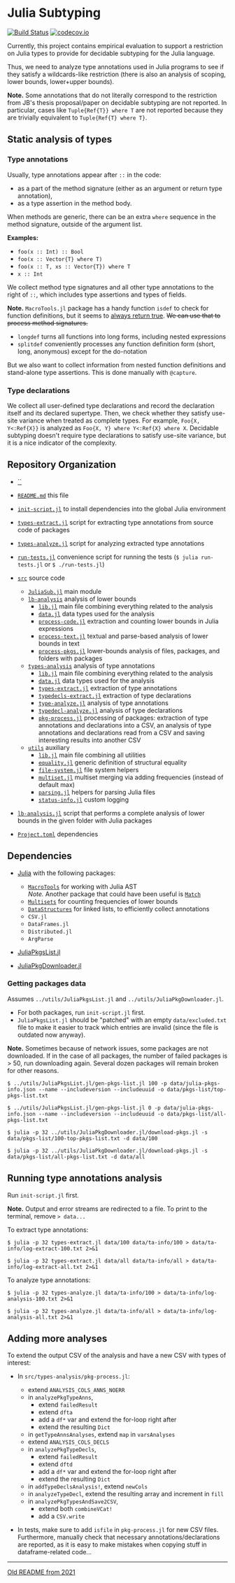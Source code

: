 # Julia Subtyping

[![Build Status](https://github.com/julbinb/julia-sub/workflows/CI/badge.svg)](https://github.com/julbinb/julia-sub/actions?query=workflow%3ACI+branch%3Amain)
[![codecov.io](http://codecov.io/github/julbinb/julia-sub/coverage.svg?branch=main)](http://codecov.io/github/julbinb/julia-sub?branch=main)

Currently, this project contains
empirical evaluation to support a restriction on Julia types
to provide for decidable subtyping for the Julia language.

Thus, we need to analyze type annotations used in Julia programs to see
if they satisfy a wildcards-like restriction
(there is also an analysis of scoping, lower bounds, lower+upper bounds).

**Note.** Some annotations that do not literally correspond to the restriction
from JB's thesis proposal/paper on decidable subtyping are not reported.
In particular, cases like `Tuple{Ref{T}} where T` are not reported because
they are trivially equivalent to `Tuple{Ref{T} where T}`.

## Static analysis of types

### Type annotations

Usually, type annotations appear after `::` in the code:
- as a part of the method signature
  (either as an argument or return type annotation),
- as a type assertion in the method body.

When methods are generic, there can be an extra `where` sequence
in the method signature, outside of the argument list.

**Examples:**

- `foo(x :: Int) :: Bool`
- `foo(x :: Vector{T} where T)`
- `foo(x :: T, xs :: Vector{T}) where T`
- `x :: Int`

We collect method type signatures and all other type annotations to the right
of `::`, which includes type assertions and types of fields.

**Note.** `MacroTools.jl` package has a handy function `isdef` to check
for function definitions, but it seems to
[always return true](https://github.com/FluxML/MacroTools.jl/issues/172).
~~We can use that to process method signatures.~~
- `longdef` turns all functions into long forms, including nested expressions
- `splitdef` conveniently processes any function definition form
  (short, long, anonymous) except for the do-notation

But we also want to collect information from nested function definitions
and stand-alone type assertions.
This is done manually with `@capture`.

### Type declarations

We collect all user-defined type declarations and record the declaration
itself and its declared supertype.
Then, we check whether they satisfy use-site variance when treated as complete
types. For example, `Foo{X, Y<:Ref{X}}` is analyzed as
`Foo{X, Y} where Y<:Ref{X} where X`.
Decidable subtyping doesn't require type declarations to satisfy use-site
variance, but it is a nice indicator of the complexity.


## Repository Organization

- [``]()

- [`README.md`](README.md) this file

- [`init-script.jl`](init-script.jl) to install dependencies into
  the global Julia environment
- [`types-extract.jl`](types-extract.jl) script for extracting type annotations
  from source code of packages
- [`types-analyze.jl`](types-analyze.jl) script for analyzing extracted
  type annotations

- [`run-tests.jl`](run-tests.jl) convenience script for running the tests
  (`$ julia run-tests.jl` or `$ ./run-tests.jl`)

- [`src`](src) source code
  - [`JuliaSub.jl`](src/JuliaSub.jl) main module
  - [`lb-analysis`](src/lb-analysis) analysis of lower bounds
    - [`lib.jl`](src/lb-analysis/lib.jl)
      main file combining everything related to the analysis
    - [`data.jl`](src/lb-analysis/data.jl)
      data types used for the analysis
    - [`process-code.jl`](src/lb-analysis/process-code.jl)
      extraction and counting lower bounds in Julia expressions
    - [`process-text.jl`](src/lb-analysis/process-text.jl)
      textual and parse-based analysis of lower bounds in text 
    - [`process-pkgs.jl`](src/lb-analysis/process-pkgs.jl)
      lower-bounds analysis of files, packages, and folders with packages
  - [`types-analysis`](src/types-analysis) analysis of type annotations
    - [`lib.jl`](src/types-analysis/lib.jl)
      main file combining everything related to the analysis
    - [`data.jl`](src/types-analysis/data.jl)
      data types used for the analysis
    - [`types-extract.jl`](src/types-analysis/types-extract.jl)
      extraction of type annotations
    - [`typedecls-extract.jl`](src/types-analysis/typedecls-extract.jl)
      extraction of type declarations
    - [`type-analyze.jl`](src/types-analysis/type-analyze.jl)
      analysis of type annotations
    - [`typedecl-analyze.jl`](src/types-analysis/typedecl-analyze.jl)
      analysis of type declarations
    - [`pkg-process.jl`](src/types-analysis/pkg-process.jl)
      processing of packages:
      extraction of type annotations and declarations into a CSV,
      an analysis of type annotations and declarations read from a CSV
      and saving interesting results into another CSV
  - [`utils`](src/utils) auxiliary
    - [`lib.jl`](src/utils/lib.jl)
      main file combining all utilities
    - [`equality.jl`](src/utils/equality.jl)
      generic definition of structural equality
    - [`file-system.jl`](src/utils/file-system.jl)
      file system helpers
    - [`multiset.jl`](src/utils/multiset.jl)
      multiset merging via adding frequencies (instead of default max)
    - [`parsing.jl`](src/utils/parsing.jl)
      helpers for parsing Julia files
    - [`status-info.jl`](src/utils/status-info.jl) custom logging

- [`lb-analysis.jl`](lb-analysis.jl) script that performs
  a complete analysis of lower bounds in the given folder with Julia packages

- [`Project.toml`](Project.toml) dependencies 


## Dependencies

* [Julia](https://julialang.org/) with the following packages:
  - [`MacroTools`](https://github.com/FluxML/MacroTools.jl)
    for working with Julia AST  
    *Note.* Another package that could have been useful is
    [`Match`](https://github.com/kmsquire/Match.jl)
  - [`Multisets`](https://github.com/scheinerman/Multisets.jl)
    for counting frequencies of lower bounds
  - [`DataStructures`](https://github.com/JuliaCollections/DataStructures.jl)
    for linked lists, to efficiently collect annotations
  - `CSV.jl`
  - `DataFrames.jl`
  - `Distributed.jl`
  - `ArgParse`

* [JuliaPkgsList.jl](https://github.com/julbinb/JuliaPkgsList.jl)
* [JuliaPkgDownloader.jl](https://github.com/julbinb/JuliaPkgDownloader.jl)


### Getting packages data

Assumes `../utils/JuliaPkgsList.jl` and `../utils/JuliaPkgDownloader.jl`.
- For both packages, run `init-script.jl` first.
- `JuliaPkgsList.jl` should be "patched" with an empty `data/excluded.txt` file
to make it easier to track which entries are invalid 
(since the file is outdated now anyway).

**Note.** Sometimes because of network issues, some packages are not downloaded.
If in the case of all packages, the number of failed packages is > 50,
run downloading again.
Several dozen packages will remain broken for other reasons.

```
$ ../utils/JuliaPkgsList.jl/gen-pkgs-list.jl 100 -p data/julia-pkgs-info.json --name --includeversion --includeuuid -o data/pkgs-list/top-pkgs-list.txt

$ ../utils/JuliaPkgsList.jl/gen-pkgs-list.jl 0 -p data/julia-pkgs-info.json --name --includeversion --includeuuid -o data/pkgs-list/all-pkgs-list.txt

$ julia -p 32 ../utils/JuliaPkgDownloader.jl/download-pkgs.jl -s data/pkgs-list/100-top-pkgs-list.txt -d data/100

$ julia -p 32 ../utils/JuliaPkgDownloader.jl/download-pkgs.jl -s data/pkgs-list/all-pkgs-list.txt -d data/all
```


## Running type annotations analysis

Run `init-script.jl` first.

**Note.** Output and error streams are redirected to a file.
To print to the terminal, remove `> data...`

To extract type annotations:

```
$ julia -p 32 types-extract.jl data/100 data/ta-info/100 > data/ta-info/log-extract-100.txt 2>&1

$ julia -p 32 types-extract.jl data/all data/ta-info/all > data/ta-info/log-extract-all.txt 2>&1
```

To analyze type annotations:

```
$ julia -p 32 types-analyze.jl data/ta-info/100 > data/ta-info/log-analysis-100.txt 2>&1

$ julia -p 32 types-analyze.jl data/ta-info/all > data/ta-info/log-analysis-all.txt 2>&1
```


## Adding more analyses

To extend the output CSV of the analysis and have a new CSV with 
types of interest:

- In `src/types-analysis/pkg-process.jl`:
  + extend `ANALYSIS_COLS_ANNS_NOERR`
  + in `analyzePkgTypeAnns`, 
    * extend `failedResult`
    * extend `dfta`
    * add a `df*` var and extend the for-loop right after
    * extend the resulting `Dict`
  + in `getTypeAnnsAnalyses`, extend `map` in `varsAnalyses`
  + extend `ANALYSIS_COLS_DECLS`
  + in `analyzePkgTypeDecls`, 
    * extend `failedResult`
    * extend `dftd`
    * add a `df*` var and extend the for-loop right after
    * extend the resulting `Dict`
  + in `addTypeDeclsAnalysis!`, extend `newCols`
  + in `analyzeTypeDecl`, extend the resulting array 
    and increment in `fill`
  + in `analyzePkgTypesAndSave2CSV`, 
    * extend both `combineVCat!`
    * add a `CSV.write`

- In tests, make sure to add `isfile` in `pkg-process.jl` for new CSV files.
  Furthermore, manually check that necessary annotations/declarations are 
  reported, as it is easy to make mistakes when copying stuff
  in dataframe-related code...

---

[Old README from 2021](notes/2021-notes.md)

